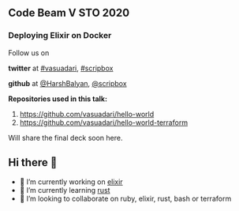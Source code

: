 ## Code Beam V STO 2020

### Deploying Elixir on Docker

Follow us on

**twitter** at [#vasuadari](https://twitter.com/vasuadari), [#scripbox](https://twitter.com/scripbox)

**github** at [@HarshBalyan](https://github.com/HarshBalyan), [@scripbox](https://github.com/scripbox)

**Repositories used in this talk:**

1. https://github.com/vasuadari/hello-world
2. https://github.com/vasuadari/hello-world-terraform

Will share the final deck soon here.

## Hi there 👋

- 🔭 I’m currently working on [elixir](https://github.com/elixir-lang/elixir)
- 🌱 I’m currently learning [rust](https://github.com/rust-lang/rust)
- 👯 I’m looking to collaborate on ruby, elixir, rust, bash or terraform
<!---
- 🤔 I’m looking for help with ...
- 💬 Ask me about ...
- 📫 How to reach me: ...
- 😄 Pronouns: ...
- ⚡ Fun fact: ...
--->
